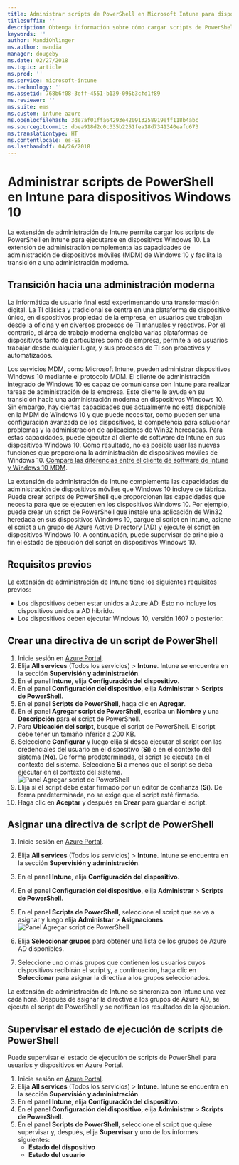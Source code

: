 ```yaml
---
title: Administrar scripts de PowerShell en Microsoft Intune para dispositivos Windows 10
titlesuffix: ''
description: Obtenga información sobre cómo cargar scripts de PowerShell en Microsoft Intune para ejecutarse en dispositivos Windows 10.
keywords: ''
author: MandiOhlinger
ms.author: mandia
manager: dougeby
ms.date: 02/27/2018
ms.topic: article
ms.prod: ''
ms.service: microsoft-intune
ms.technology: ''
ms.assetid: 768b6f08-3eff-4551-b139-095b3cfd1f89
ms.reviewer: ''
ms.suite: ems
ms.custom: intune-azure
ms.openlocfilehash: 3de7af01ffa64293e420913258919eff118b4abc
ms.sourcegitcommit: dbea918d2c0c335b2251fea18d7341340eafd673
ms.translationtype: HT
ms.contentlocale: es-ES
ms.lasthandoff: 04/26/2018
---
```

# <a name="manage-powershell-scripts-in-intune-for-windows-10-devices"></a>Administrar scripts de PowerShell en Intune para dispositivos Windows 10
La extensión de administración de Intune permite cargar los scripts de PowerShell en Intune para ejecutarse en dispositivos Windows 10. La extensión de administración complementa las capacidades de administración de dispositivos móviles (MDM) de Windows 10 y facilita la transición a una administración moderna.

## <a name="moving-to-modern-management"></a>Transición hacia una administración moderna
La informática de usuario final está experimentando una transformación digital. La TI clásica y tradicional se centra en una plataforma de dispositivo único, en dispositivos propiedad de la empresa, en usuarios que trabajan desde la oficina y en diversos procesos de TI manuales y reactivos. Por el contrario, el área de trabajo moderna engloba varias plataformas de dispositivos tanto de particulares como de empresa, permite a los usuarios trabajar desde cualquier lugar, y sus procesos de TI son proactivos y automatizados. 

Los servicios MDM, como Microsoft Intune, pueden administrar dispositivos Windows 10 mediante el protocolo MDM. El cliente de administración integrado de Windows 10 es capaz de comunicarse con Intune para realizar tareas de administración de la empresa. Este cliente le ayuda en su transición hacia una administración moderna en dispositivos Windows 10. Sin embargo, hay ciertas capacidades que actualmente no está disponible en la MDM de Windows 10 y que puede necesitar, como pueden ser una configuración avanzada de los dispositivos, la competencia para solucionar problemas y la administración de aplicaciones de Win32 heredadas. Para estas capacidades, puede ejecutar al cliente de software de Intune en sus dispositivos Windows 10. Como resultado, no es posible usar las nuevas funciones que proporciona la administración de dispositivos móviles de Windows 10. [Compare las diferencias entre el cliente de software de Intune y Windows 10 MDM](https://docs.microsoft.com/intune-classic/deploy-use/pc-management-comparison).

La extensión de administración de Intune complementa las capacidades de administración de dispositivos móviles que Windows 10 incluye de fábrica. Puede crear scripts de PowerShell que proporcionen las capacidades que necesita para que se ejecuten en los dispositivos Windows 10. Por ejemplo, puede crear un script de PowerShell que instale una aplicación de Win32 heredada en sus dispositivos Windows 10, cargue el script en Intune, asigne el script a un grupo de Azure Active Directory (AD) y ejecute el script en dispositivos Windows 10. A continuación, puede supervisar de principio a fin el estado de ejecución del script en dispositivos Windows 10.

## <a name="prerequisites"></a>Requisitos previos
La extensión de administración de Intune tiene los siguientes requisitos previos:
- Los dispositivos deben estar unidos a Azure AD. Esto no incluye los dispositivos unidos a AD híbrido.
- Los dispositivos deben ejecutar Windows 10, versión 1607 o posterior.

## <a name="create-a-powershell-script-policy"></a>Crear una directiva de un script de PowerShell 
1. Inicie sesión en [Azure Portal](https://portal.azure.com).
2. Elija **All services** (Todos los servicios)  > **Intune**. Intune se encuentra en la sección **Supervisión y administración**.
3. En el panel **Intune**, elija **Configuración del dispositivo**.
4. En el panel **Configuración del dispositivo**, elija **Administrar** > **Scripts de PowerShell**.
5. En el panel **Scripts de PowerShell**, haga clic en **Agregar**.
6. En el panel **Agregar script de PowerShell**, escriba un **Nombre** y una **Descripción** para el script de PowerShell.
7. Para **Ubicación del script**, busque el script de PowerShell. El script debe tener un tamaño inferior a 200 KB.
8. Seleccione **Configurar** y luego elija si desea ejecutar el script con las credenciales del usuario en el dispositivo (**Sí**) o en el contexto del sistema (**No**). De forma predeterminada, el script se ejecuta en el contexto del sistema. Seleccione **Sí** a menos que el script se deba ejecutar en el contexto del sistema. 
  ![Panel Agregar script de PowerShell](./media/mgmt-extension-add-script.png)
9. Elija si el script debe estar firmado por un editor de confianza (**Sí**). De forma predeterminada, no se exige que el script esté firmado. 
10. Haga clic en **Aceptar** y después en **Crear** para guardar el script.

## <a name="assign-a-powershell-script-policy"></a>Asignar una directiva de script de PowerShell
1. Inicie sesión en [Azure Portal](https://portal.azure.com).
2. Elija **All services** (Todos los servicios)  > **Intune**. Intune se encuentra en la sección **Supervisión y administración**.
3. En el panel **Intune**, elija **Configuración del dispositivo**.
4. En el panel **Configuración del dispositivo**, elija **Administrar** > **Scripts de PowerShell**.
5. En el panel **Scripts de PowerShell**, seleccione el script que se va a asignar y luego elija **Administrar** > **Asignaciones**.
  ![Panel Agregar script de PowerShell](./media/mgmt-extension-assignments.png)
 
6. Elija **Seleccionar grupos** para obtener una lista de los grupos de Azure AD disponibles. 
7. Seleccione uno o más grupos que contienen los usuarios cuyos dispositivos recibirán el script y, a continuación, haga clic en **Seleccionar** para asignar la directiva a los grupos seleccionados.

La extensión de administración de Intune se sincroniza con Intune una vez cada hora. Después de asignar la directiva a los grupos de Azure AD, se ejecuta el script de PowerShell y se notifican los resultados de la ejecución. 
 
## <a name="monitor-run-status-for-powershell-scripts"></a>Supervisar el estado de ejecución de scripts de PowerShell
Puede supervisar el estado de ejecución de scripts de PowerShell para usuarios y dispositivos en Azure Portal.
1. Inicie sesión en [Azure Portal](https://portal.azure.com).
2. Elija **All services** (Todos los servicios)  > **Intune**. Intune se encuentra en la sección **Supervisión y administración**.
3. En el panel **Intune**, elija **Configuración del dispositivo**.
4. En el panel **Configuración del dispositivo**, elija **Administrar** > **Scripts de PowerShell**.
5. En el panel **Scripts de PowerShell**, seleccione el script que quiere supervisar y, después, elija **Supervisar** y uno de los informes siguientes:
   - **Estado del dispositivo**
   - **Estado del usuario**
